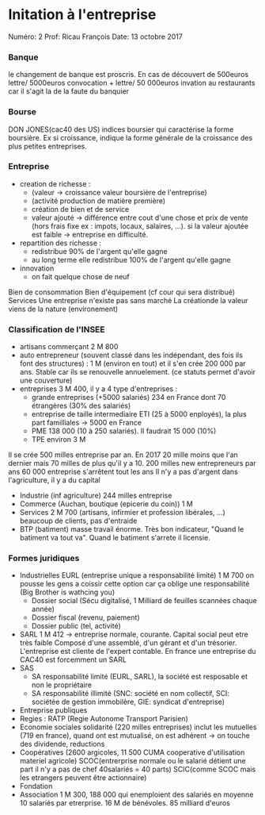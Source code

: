 # Initation à l'entreprise

Numéro: 2
Prof: Ricau François
Date: 13 octobre 2017

### Banque
le changement de banque est proscris. En cas de découvert de 500euros lettre/ 5000euros convocation + lettre/ 50 000euros invation au restaurants car il s'agit la de la faute du banquier

### Bourse
DON JONES(cac40 des US) indices boursier qui caractérise la forme boursière. Ex si croissance, indique la forme générale de la croissance des plus petites entreprises.

### Entreprise
- creation de richesse :
    - (valeur -> croissance valeur boursière de l'entreprise)
    - (activité production de matière première)
    - création de bien et de service
    - valeur ajouté -> différence entre cout d'une chose et prix de vente (hors frais fixe ex : impots, locaux, salaires, ...). si la valeur ajoutée est faible -> entreprise en difficulté.
- repartition des richesse :
    - redistribue 90% de l'argent qu'elle gagne
    - au long terme elle redistribue 100% de l'argent qu'elle gagne
- innovation
    - on fait quelque chose de neuf

Bien de consommation
Bien d'équipement (cf cour qui sera distribué)
Services
Une entreprise n'existe pas sans marché
La créationde  la valeur viens de la nature (environement)

### Classification de l'INSEE
- artisans commerçant 2 M 800
- auto entrepreneur (souvent classé dans les indépendant, des fois ils font des structures) : 1 M (environ en tout) et il s'en crée 200 000 par ans. Stable car ils se renouvelle annuelement. (ce statuts permet d'avoir une couverture)
- entreprises 3 M 400, il y a 4 type d'entreprises :
    - grande entreprises (+5000 salariés) 234 en France dont 70 étrangères (30% des salariés)
    - entreprise de taille intermediaire ETI (25 à 5000 enployés), la plus part familliales -> 5000 en France
    - PME 138 000 (10 à 250 salariés). Il faudrait 15 000 (10%)
    - TPE environ 3 M

Il se crée 500 milles entreprise par an. En 2017 20 mille moins que l'an dernier mais 70 milles de plus qu'il y a 10. 200 milles new entrepreneurs par ans
60 000 entreprise s'arrêtent tout les ans
Il n'y a pas d'argent dans l'agriculture, il y a du capital

- Industrie (inf agriculture) 244 milles entreprise
- Commerce (Auchan, boutique (epicerie du coin)) 1 M
- Services 2 M 700 (artisans, infirmier et profession libérales, ...) beaucoup de clients, pas d'entraide
- BTP (batiment) masse travail énorme. Très bon indicateur, "Quand le batiment va tout va". Quand le batiment s'arrete il licensie.

### Formes juridiques

- Industrielles EURL (entreprise unique a responsabilité limité) 1 M 700 on pousse les gens a coissir cette option car ça oblige une responsabilité (Big Brother is wathcing you)
    - Dossier social (Sécu digitalisé, 1 Milliard de feuilles scannées chaque année)
    - Dossier fiscal (revenu, paiement)
    - Dossier public (tel, activité)
- SARL 1 M 412 -> entreprise normale, courante. Capital social peut etre très faible Composé d'une assemblé, d'un gérant et d'un trésorier. L'entreprise est cliente de l'expert contable. En france une entreprise du CAC40 est forcemment un SARL
- SAS
    - SA responsabilité limité (EURL, SARL), la société est resposable et non le propriétaire
    - SA responsabilité illimité (SNC: société en nom collectif, SCI: sociétée de gestion immobilère, GIE: syndicat d'entreprise)
- Entreprise publiques
- Regies : RATP (Regie Autonome Transport Parisien)
- Economie sociales solidarité (220 milles entreprises) inclut les mutuelles (719 en france), quand ont est mutualisé, on est adhérent -> on touche des dividende, reductions
- Coopératives (2600 argicoles, 11 500 CUMA cooperative d'utilisation materiel agricole) SCOC(entrerprise normale ou le salarié détient une part il n'y a pas de chef 40salariés = 40 parts) SCIC(comme SCOC mais les etrangers peuvent être actionnaire)
- Fondation
- Association 1 M 300, 188 000 qui enemploient des salariés en moyenne 10 salariés par etrerprise. 16 M de bénévoles. 85 milliard d'euros
